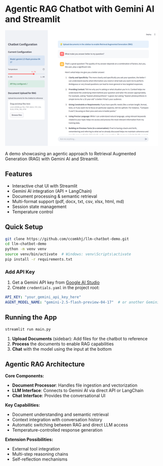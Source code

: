 # Agentic RAG Chatbot with Gemini AI and Streamlit

![Front Page Screenshot](demo/front_page.png)

A demo showcasing an agentic approach to Retrieval Augmented Generation (RAG) with Gemini AI and Streamlit.

## Features

- Interactive chat UI with Streamlit
- Gemini AI integration (API + LangChain)
- Document processing & semantic retrieval
- Multi-format support (pdf, docx, txt, csv, xlsx, html, md)
- Session state management
- Temperature control

## Quick Setup

```bash
git clone https://github.com/ccomkhj/llm-chatbot-demo.git
cd llm-chatbot-demo
python -m venv venv
source venv/bin/activate  # Windows: venv\Scripts\activate
pip install -r requirements.txt
```

### Add API Key

1. Get a Gemini API key from [Google AI Studio](https://makersuite.google.com/app/apikey)
2. Create `credentials.yaml` in the project root:

```yaml
API_KEY: "your_gemini_api_key_here"
AGENT_MODEL_NAME: "gemini-2.5-flash-preview-04-17"  # or another Gemini model
```

## Running the App

```bash
streamlit run main.py
```


1. **Upload Documents** (sidebar): Add files for the chatbot to reference
2. **Process** the documents to enable RAG capabilities
3. **Chat** with the model using the input at the bottom


## Agentic RAG Architecture

**Core Components:**

- **Document Processor**: Handles file ingestion and vectorization
- **LLM Interface**: Connects to Gemini AI via direct API or LangChain
- **Chat Interface**: Provides the conversational UI

**Key Capabilities:**

- Document understanding and semantic retrieval
- Context integration with conversation history
- Automatic switching between RAG and direct LLM access
- Temperature-controlled response generation

**Extension Possibilities:**

- External tool integration
- Multi-step reasoning chains
- Self-reflection mechanisms
